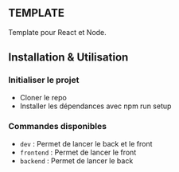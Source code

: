 ## TEMPLATE

Template pour React et Node.

## Installation & Utilisation

### Initialiser le projet

- Cloner le repo
- Installer les dépendances avec npm run setup

### Commandes disponibles

- `dev` : Permet de lancer le back et le front
- `frontend` : Permet de lancer le front
- `backend` : Permet de lancer le back

